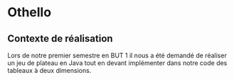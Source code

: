 # Othello

## Contexte de réalisation
Lors de notre premier semestre en BUT 1 il nous a été demandé de réaliser un jeu de plateau en Java tout en devant implémenter dans notre code des tableaux à deux dimensions.
